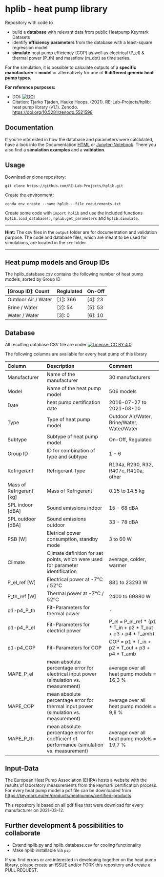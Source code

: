 # hplib - heat pump library

Repository with code to
 
- build a **database** with relevant data from public Heatpump Keymark Datasets
- identify **efficiency parameters** from the database with a least-square regression model  
- **simulate** heat pump efficiency (COP) as well as electrical (P_el) & thermal power (P_th) and massflow (m_dot) as time series.

For the simulation, it is possible to calculate outputs of a **specific manufacturer + model** or alternatively for one of **6 different generic heat pump types**.

**For reference purposes:**
- DOI:  [![DOI](https://zenodo.org/badge/DOI/10.5281/zenodo.5521598.svg)](https://doi.org/10.5281/zenodo.5521598) 
- Citation: Tjarko Tjaden, Hauke Hoops. (2021). RE-Lab-Projects/hplib: heat pump library (v1.1). Zenodo. https://doi.org/10.5281/zenodo.5521598

## Documentation

If you're interested in how the database and parameters were calclulated, have a look into the Documentation [HTML](http://htmlpreview.github.io/?https://github.com/RE-Lab-Projects/hplib/blob/main/docs/documentation.html) or [Jupyter-Notebook](https://github.com/RE-Lab-Projects/hplib/blob/main/src/documentation.ipynb). There you also find a **simulation examples** and a **validation**.

## Usage

Download or clone repository:

`git clone https://github.com/RE-Lab-Projects/hplib.git`

Create the environment:

`conda env create --name hplib --file requirements.txt`

Create some code with `import hplib` and use the included functions `hplib.load_database()`, `hplib.get_parameters` and `hplib.simulate`.

---

**Hint:** The csv files in the `output` folder are for documentation and validation purpose. The code and database files, which are meant to be used for simulations, are located in the `src` folder. 

---

## Heat pump models and Group IDs
The hplib_database.csv contains the following number of heat pump models, sorted by Group ID

| [Group ID]: Count | Reglulated | On-Off |
| :--- | :--- | :--- |
| Outdoor Air / Water | [1]: 366 | [4]: 23 |
| Brine / Water | [2]: 54 | [5]: 53 |
| Water / Water | [3]: 0 | [6]: 10 |

## Database

All resulting database CSV file are under [![License: CC BY 4.0](https://img.shields.io/badge/License-CC%20BY%204.0-lightgrey.svg)](https://creativecommons.org/licenses/by/4.0/).

The following columns are available for every heat pump of this library

| Column | Description | Comment |
| :--- | :--- | :--- |
| Manufacturer | Name of the manufacturer | 30 manufacturers |
| Model | Name of the heat pump model | 506 models |
| Date | heat pump certification date | 2016-07-27 to 2021-03-10 |
| Type | Type of heat pump model | Outdoor Air/Water, Brine/Water,  Water/Water |
| Subtype | Subtype of heat pump model | On-Off, Regulated|
| Group ID | ID for combination of type and subtype | 1 - 6|
| Refrigerant | Refrigerant Type | R134a, R290, R32, R407c, R410a, other |
| Mass of Refrigerant [kg]| Mass of Refrigerant | 0.15 to 14.5 kg |
| SPL indoor [dBA]| Sound emissions indoor| 15 - 68 dBA|
| SPL outdoor [dBA]| Sound emissions outdoor| 33 - 78 dBA|
| PSB [W] | Eletrical power consumption, standby mode| 3 to 60 W |
| Climate | Climate definition for set points, which were used for parameter identification | average, colder, warmer |
| P_el_ref [W]| Electrical power at -7°C / 52°C | 881 to 23293 W |
| P_th_ref [W]| Thermal power at -7°C / 52°C | 2400 to 69880 W |
| p1-p4_P_th | Fit-Parameters for thermal power  | - |
| p1-p4_P_el | Fit-Parameters for electricl power  | P_el = P_el_ref * (p1 * T_in + p2 * T_out + p3 + p4 * T_amb) |
| p1-p4_COP | Fit-Parameters for COP  | COP = p1 * T_in + p2 * T_out + p3 + p4 * T_amb|
| MAPE_P_el | mean absolute percentage error for electrical input power (simulation vs. measurement) | average over all heat pump models = 16,3 % |
| MAPE_COP | mean absolute percentage error for thermal input power (simulation vs. measurement) | average over all heat pump models = 9,8 % |
| MAPE_P_th | mean absolute percentage error for coefficient of performance (simulation vs. measurement) | average over all heat pump models = 19,7 % |

## Input-Data
The European Heat Pump Association (EHPA) hosts a website with the results of laboratory measurements from the keymark certification process. For every heat pump model a pdf file can be downloaded from https://keymark.eu/en/products/heatpumps/certified-products.

This repository is based on all pdf files that were download for every manufacturer on 2021-03-12.

## Further development & possibilities to collaborate

- Extend hplib.py and hplib_database.csv for cooling functionality 
- Make hplib installable via `pip`

If you find errors or are interested in developing together on the heat pump library, please create an ISSUE and/or FORK this repository and create a PULL REQUEST.
